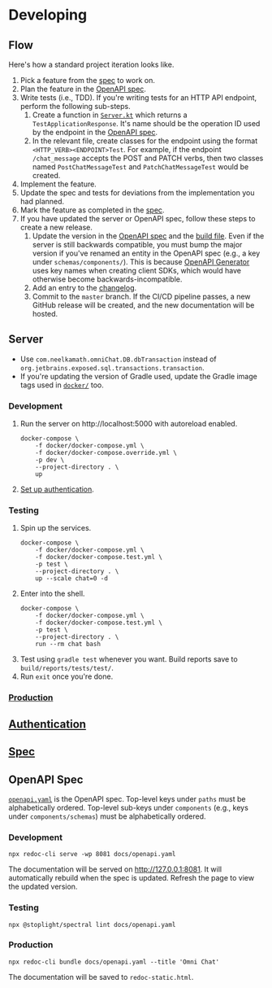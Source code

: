 # Developing

## Flow

Here's how a standard project iteration looks like.

1. Pick a feature from the [spec](spec.md) to work on.
1. Plan the feature in the [OpenAPI spec](openapi.yaml).
1. Write tests (i.e., TDD). If you're writing tests for an HTTP API endpoint, perform the following sub-steps.
    1. Create a function in [`Server.kt`](../src/test/kotlin/routes/Server.kt) which returns a `TestApplicationResponse`. It's name should be the operation ID used by the endpoint in the [OpenAPI spec](openapi.yaml).
    1. In the relevant file, create classes for the endpoint using the format `<HTTP_VERB><ENDPOINT>Test`. For example, if the endpoint `/chat_message` accepts the POST and PATCH verbs, then two classes named `PostChatMessageTest` and `PatchChatMessageTest` would be created.
1. Implement the feature.
1. Update the spec and tests for deviations from the implementation you had planned.
1. Mark the feature as completed in the [spec](spec.md).
1. If you have updated the server or OpenAPI spec, follow these steps to create a new release.
    1. Update the version in the [OpenAPI spec](openapi.yaml) and the [build file](../build.gradle.kts). Even if the server is still backwards compatible, you must bump the major version if you've renamed an entity in the OpenAPI spec (e.g., a key under `schemas/components/`). This is because [OpenAPI Generator](https://openapi-generator.tech/) uses key names when creating client SDKs, which would have otherwise become backwards-incompatible.
    1. Add an entry to the [changelog](CHANGELOG.md).
    1. Commit to the `master` branch. If the CI/CD pipeline passes, a new GitHub release will be created, and the new documentation will be hosted.

## Server

- Use `com.neelkamath.omniChat.DB.dbTransaction` instead of `org.jetbrains.exposed.sql.transactions.transaction`.
- If you're updating the version of Gradle used, update the Gradle image tags used in [`docker/`](../docker) too.

### Development

1. Run the server on http://localhost:5000 with autoreload enabled.
    ```
    docker-compose \
        -f docker/docker-compose.yml \
        -f docker/docker-compose.override.yml \
        -p dev \
        --project-directory . \
        up
    ```
1. [Set up authentication](auth_setup.md).

### Testing

1. Spin up the services.
    ```
    docker-compose \
        -f docker/docker-compose.yml \
        -f docker/docker-compose.test.yml \
        -p test \
        --project-directory . \
        up --scale chat=0 -d
    ```
1. Enter into the shell.
    ```
    docker-compose \
        -f docker/docker-compose.yml \
        -f docker/docker-compose.test.yml \
        -p test \
        --project-directory . \
        run --rm chat bash
    ```
1. Test using `gradle test` whenever you want. Build reports save to `build/reports/tests/test/`.
1. Run `exit` once you're done.

### [Production](production.md)

## [Authentication](authentication.md)

## [Spec](spec.md)

## OpenAPI Spec

[`openapi.yaml`](openapi.yaml) is the OpenAPI spec. Top-level keys under `paths` must be alphabetically ordered. Top-level sub-keys under `components` (e.g., keys under `components/schemas`) must be alphabetically ordered.

### Development

```
npx redoc-cli serve -wp 8081 docs/openapi.yaml
```

The documentation will be served on http://127.0.0.1:8081. It will automatically rebuild when the spec is updated. Refresh the page to view the updated version.

### Testing

```
npx @stoplight/spectral lint docs/openapi.yaml
```

### Production

```
npx redoc-cli bundle docs/openapi.yaml --title 'Omni Chat'
```

The documentation will be saved to `redoc-static.html`.